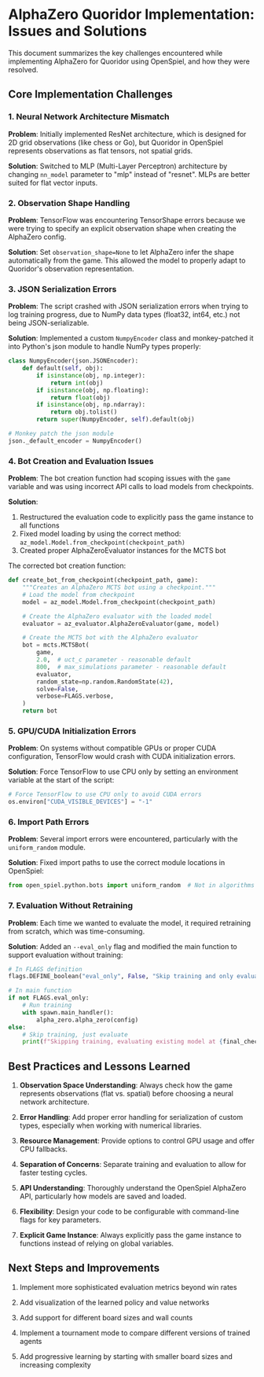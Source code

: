 # AlphaZero Quoridor Implementation: Issues and Solutions

This document summarizes the key challenges encountered while implementing AlphaZero for Quoridor using OpenSpiel, and how they were resolved.

## Core Implementation Challenges

### 1. Neural Network Architecture Mismatch

**Problem**: Initially implemented ResNet architecture, which is designed for 2D grid observations (like chess or Go), but Quoridor in OpenSpiel represents observations as flat tensors, not spatial grids.

**Solution**: Switched to MLP (Multi-Layer Perceptron) architecture by changing `nn_model` parameter to "mlp" instead of "resnet". MLPs are better suited for flat vector inputs.

### 2. Observation Shape Handling

**Problem**: TensorFlow was encountering TensorShape errors because we were trying to specify an explicit observation shape when creating the AlphaZero config.

**Solution**: Set `observation_shape=None` to let AlphaZero infer the shape automatically from the game. This allowed the model to properly adapt to Quoridor's observation representation.

### 3. JSON Serialization Errors

**Problem**: The script crashed with JSON serialization errors when trying to log training progress, due to NumPy data types (float32, int64, etc.) not being JSON-serializable.

**Solution**: Implemented a custom `NumpyEncoder` class and monkey-patched it into Python's json module to handle NumPy types properly:

```python
class NumpyEncoder(json.JSONEncoder):
    def default(self, obj):
        if isinstance(obj, np.integer):
            return int(obj)
        if isinstance(obj, np.floating):
            return float(obj)
        if isinstance(obj, np.ndarray):
            return obj.tolist()
        return super(NumpyEncoder, self).default(obj)

# Monkey patch the json module
json._default_encoder = NumpyEncoder()
```

### 4. Bot Creation and Evaluation Issues

**Problem**: The bot creation function had scoping issues with the `game` variable and was using incorrect API calls to load models from checkpoints.

**Solution**: 
1. Restructured the evaluation code to explicitly pass the game instance to all functions
2. Fixed model loading by using the correct method: `az_model.Model.from_checkpoint(checkpoint_path)`
3. Created proper AlphaZeroEvaluator instances for the MCTS bot

The corrected bot creation function:

```python
def create_bot_from_checkpoint(checkpoint_path, game):
    """Creates an AlphaZero MCTS bot using a checkpoint."""
    # Load the model from checkpoint
    model = az_model.Model.from_checkpoint(checkpoint_path)

    # Create the AlphaZero evaluator with the loaded model
    evaluator = az_evaluator.AlphaZeroEvaluator(game, model)

    # Create the MCTS bot with the AlphaZero evaluator
    bot = mcts.MCTSBot(
        game,
        2.0,  # uct_c parameter - reasonable default
        800,  # max_simulations parameter - reasonable default
        evaluator,
        random_state=np.random.RandomState(42),
        solve=False,
        verbose=FLAGS.verbose,
    )
    return bot
```

### 5. GPU/CUDA Initialization Errors

**Problem**: On systems without compatible GPUs or proper CUDA configuration, TensorFlow would crash with CUDA initialization errors.

**Solution**: Force TensorFlow to use CPU only by setting an environment variable at the start of the script:

```python
# Force TensorFlow to use CPU only to avoid CUDA errors
os.environ["CUDA_VISIBLE_DEVICES"] = "-1"
```

### 6. Import Path Errors

**Problem**: Several import errors were encountered, particularly with the `uniform_random` module.

**Solution**: Fixed import paths to use the correct module locations in OpenSpiel:
```python
from open_spiel.python.bots import uniform_random  # Not in algorithms
```

### 7. Evaluation Without Retraining

**Problem**: Each time we wanted to evaluate the model, it required retraining from scratch, which was time-consuming.

**Solution**: Added an `--eval_only` flag and modified the main function to support evaluation without training:

```python
# In FLAGS definition
flags.DEFINE_boolean("eval_only", False, "Skip training and only evaluate an existing model.")

# In main function
if not FLAGS.eval_only:
    # Run training
    with spawn.main_handler():
        alpha_zero.alpha_zero(config)
else:
    # Skip training, just evaluate
    print(f"Skipping training, evaluating existing model at {final_checkpoint}")
```

## Best Practices and Lessons Learned

1. **Observation Space Understanding**: Always check how the game represents observations (flat vs. spatial) before choosing a neural network architecture.

2. **Error Handling**: Add proper error handling for serialization of custom types, especially when working with numerical libraries.

3. **Resource Management**: Provide options to control GPU usage and offer CPU fallbacks.

4. **Separation of Concerns**: Separate training and evaluation to allow for faster testing cycles.

5. **API Understanding**: Thoroughly understand the OpenSpiel AlphaZero API, particularly how models are saved and loaded.

6. **Flexibility**: Design your code to be configurable with command-line flags for key parameters.

7. **Explicit Game Instance**: Always explicitly pass the game instance to functions instead of relying on global variables.

## Next Steps and Improvements

1. Implement more sophisticated evaluation metrics beyond win rates

2. Add visualization of the learned policy and value networks

3. Add support for different board sizes and wall counts

4. Implement a tournament mode to compare different versions of trained agents

5. Add progressive learning by starting with smaller board sizes and increasing complexity
